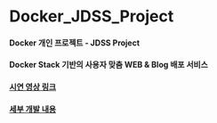# Docker_JDSS_Project
#### Docker 개인 프로젝트 - JDSS Project
#### Docker Stack 기반의 사용자 맞춤 WEB & Blog 배포 서비스

#### [시연 영상 링크](https://www.youtube.com/watch?v=mbWD0htjHxU&t=24s&ab_channel=TheHong)

#### [ 세부 개발 내용 ](https://velog.io/@lijahong/Docker-%EA%B0%9C%EC%9D%B8-Project-JDSS-%EA%B0%9C%EB%B0%9C-%EB%82%B4%EC%9A%A9)
